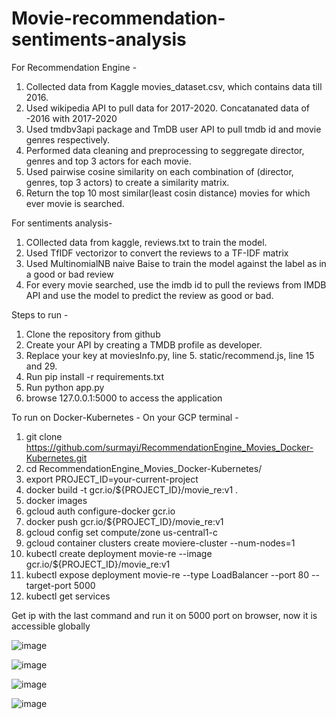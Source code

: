 # Movie-recommendation-sentiments-analysis

For Recommendation Engine -
1. Collected data from Kaggle movies_dataset.csv, which contains data till 2016.
2. Used wikipedia API to pull data for 2017-2020. Concatanated data of -2016 with 2017-2020
3. Used tmdbv3api package and TmDB user API to pull tmdb id and movie genres respectively.
4. Performed data cleaning and preprocessing to seggregate director, genres and top 3 actors for each movie.
5. Used pairwise cosine similarity on each combination of (director, genres, top 3 actors) to create a similarity matrix.
6. Return the top 10 most similar(least cosin distance) movies for which ever movie is searched.


For sentiments analysis- 
1. COllected data from kaggle, reviews.txt to train the model.
2. Used TfIDF vectorizor to convert the reviews to a TF-IDF matrix
3. Used MultinomialNB naive Baise to train the model against the label as in a good or bad review
4. For every movie searched, use the imdb id to pull the reviews from IMDB API and use the model to predict the review as good or bad.

Steps to run -
1. Clone the repository from github
2. Create your API by creating a TMDB profile as developer.
3. Replace your key at moviesInfo.py, line 5. static/recommend.js, line 15 and 29. 
4. Run pip install -r requirements.txt
5. Run python app.py
6. browse 127.0.0.1:5000 to access the application 

To run on Docker-Kubernetes -
On your GCP terminal -
1. git clone https://github.com/surmayi/RecommendationEngine_Movies_Docker-Kubernetes.git
2. cd RecommendationEngine_Movies_Docker-Kubernetes/
3. export PROJECT_ID=your-current-project
4. docker build -t gcr.io/${PROJECT_ID}/movie_re:v1 .
5. docker images
6. gcloud auth configure-docker gcr.io
7. docker push gcr.io/${PROJECT_ID}/movie_re:v1
8. gcloud config set compute/zone us-central1-c
9. gcloud container clusters create moviere-cluster --num-nodes=1
10. kubectl create deployment movie-re --image gcr.io/${PROJECT_ID}/movie_re:v1
11. kubectl expose deployment movie-re --type LoadBalancer --port 80 --target-port 5000
12. kubectl get services

Get ip with the last command and run it on 5000 port on browser, now it is accessible globally

![image](https://user-images.githubusercontent.com/16138757/109556454-79b00e00-7a9c-11eb-93d4-34b25c1d1992.png)

![image](https://user-images.githubusercontent.com/16138757/109556553-93e9ec00-7a9c-11eb-8251-9fcc238e7da0.png)

![image](https://user-images.githubusercontent.com/16138757/109556589-a106db00-7a9c-11eb-80b2-7401f262d98d.png)

![image](https://user-images.githubusercontent.com/16138757/109556654-b8de5f00-7a9c-11eb-8a3f-cdcb918442bb.png)
